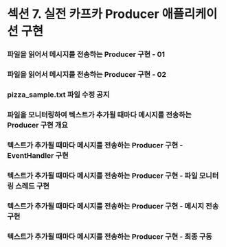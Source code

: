 # 섹션 7. 실전 카프카 Producer 애플리케이션 구현

### 파일을 읽어서 메시지를 전송하는 Producer 구현 - 01

### 파일을 읽어서 메시지를 전송하는 Producer 구현 - 02

### pizza_sample.txt 파일 수정 공지

### 파일을 모니터링하여 텍스트가 추가될 때마다 메시지를 전송하는 Producer 구현 개요

### 텍스트가 추가될 때마다 메시지를 전송하는 Producer 구현 - EventHandler 구현

### 텍스트가 추가될 때마다 메시지를 전송하는 Producer 구현 - 파일 모니터링 스레드 구현

### 텍스트가 추가될 때마다 메시지를 전송하는 Producer 구현 - 메시지 전송 구현

### 텍스트가 추가될 때마다 메시지를 전송하는 Producer 구현 - 최종 구동

